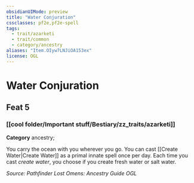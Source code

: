 ```yaml
---
obsidianUIMode: preview
title: "Water Conjuration"
cssclasses: pf2e,pf2e-spell
tags:
  - trait/azarketi
  - trait/common
  - category/ancestry
aliases: "Item.OIyw7LNJiOA153ex"
license: OGL
---
```

# Water Conjuration
## Feat 5
### [[cool folder/Important stuff/Bestiary/zz_traits/azarketi]]

**Category** ancestry; 




You carry the ocean with you wherever you go. You can cast [[Create Water|Create Water]] as a primal innate spell once per day. Each time you cast _create water_, you choose if you create fresh water or salt water.

*Source: Pathfinder Lost Omens: Ancestry Guide*
*OGL*